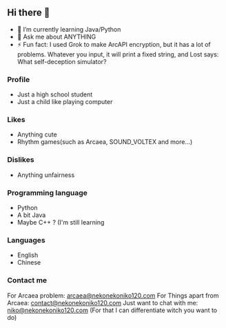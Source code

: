 ## Hi there 👋

<!--
**NekoNekoNiko120/NekoNekoNiko120** is a ✨ _special_ ✨ repository because its `README.md` (this file) appears on your GitHub profile.

Here are some ideas to get you started:

- 🔭 I’m currently working on ...
- 🌱 I’m currently learning ...
- 👯 I’m looking to collaborate on ...
- 🤔 I’m looking for help with ...
- 💬 Ask me about ...
- 📫 How to reach me: ...
- 😄 Pronouns: ...
- ⚡ Fun fact: ...
-->
- 🌱 I’m currently learning Java/Python
- 💬 Ask me about ANYTHING
- ⚡ Fun fact: I used Grok to make ArcAPI encryption, but it has a lot of problems. Whatever you input, it will print a fixed string, and Lost says: What self-deception simulator?
### Profile

- Just a high school student
- Just a child like playing computer

### Likes

- Anything cute
- Rhythm games(such as Arcaea, SOUND_VOLTEX and more...)

### Dislikes

- Anything unfairness

### Programming language

- Python
- A bit Java
- Maybe C++ ? (I'm still learning

### Languages

- English
- Chinese

### Contact me
For Arcaea problem: arcaea@nekonekoniko120.com
For Things apart from Arcaea: contact@nekonekoniko120.com
Just want to chat with me: niko@nekonekoniko120.com
(For that I can differentiate witch you want to do)

